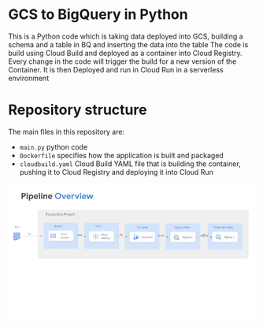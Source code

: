 # GCS to BigQuery in Python

This is a Python code which is taking data deployed into GCS, building a schema and a table in BQ and inserting the data into the table
The code is build using Cloud Build and deployed as a container into Cloud Registry. Every change in the code will trigger the build for a new version of the Container.
It is then Deployed and run in Cloud Run in a serverless environment

# Repository structure

The main files in this repository are:

* `main.py` python code
* `Dockerfile` specifies how the application is built and packaged
* `cloudbuild.yaml` Cloud Build YAML file that is building the container, pushing it to Cloud Registry and deploying it into Cloud Run

![alt text](https://github.com/shanilevy/gcs-to-bigquery-python/blob/main/pipeline.jpg?raw=true)


